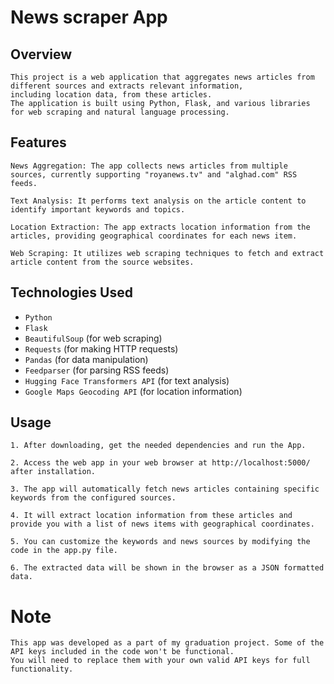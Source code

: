 # News scraper App
## Overview

    This project is a web application that aggregates news articles from different sources and extracts relevant information, 
    including location data, from these articles.
    The application is built using Python, Flask, and various libraries for web scraping and natural language processing.
## Features

    News Aggregation: The app collects news articles from multiple sources, currently supporting "royanews.tv" and "alghad.com" RSS feeds.

    Text Analysis: It performs text analysis on the article content to identify important keywords and topics.

    Location Extraction: The app extracts location information from the articles, providing geographical coordinates for each news item.

    Web Scraping: It utilizes web scraping techniques to fetch and extract article content from the source websites.

## Technologies Used

- `Python`
- `Flask`
- `BeautifulSoup` (for web scraping)
- `Requests` (for making HTTP requests)
- `Pandas` (for data manipulation)
- `Feedparser` (for parsing RSS feeds)
- `Hugging Face Transformers API` (for text analysis)
- `Google Maps Geocoding API` (for location information)

## Usage
    1. After downloading, get the needed dependencies and run the App.

    2. Access the web app in your web browser at http://localhost:5000/ after installation.

    3. The app will automatically fetch news articles containing specific keywords from the configured sources.

    4. It will extract location information from these articles and provide you with a list of news items with geographical coordinates.

    5. You can customize the keywords and news sources by modifying the code in the app.py file.

    6. The extracted data will be shown in the browser as a JSON formatted data.
# Note

    This app was developed as a part of my graduation project. Some of the API keys included in the code won't be functional.
    You will need to replace them with your own valid API keys for full functionality.
